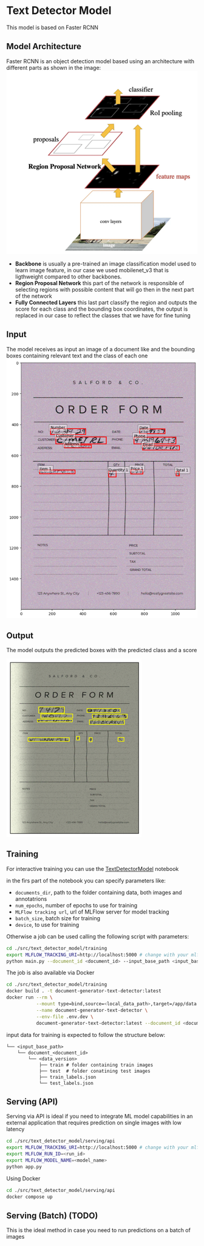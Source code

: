 # Text Detector Model

This model is based on Faster RCNN

## Model Architecture
Faster RCNN is an object detection model based using an architecture with different parts as shown in the image:
![Faster R-CNN Architecture](../../images/Faster-RCNN_architecture.webp)

- <b>Backbone</b> is usually a pre-trained an image classification model used to learn image feature, in our case we used mobilenet_v3 that is ligthweight compared to other backbones.
- <b>Region Proposal Network</b> this part of the network is responsible of selecting regions with possible content that will go then in the next part of the network
- <b>Fully Connected Layers</b> this last part classify the region and outputs the score for each class and the bounding box coordinates, the output is replaced in our case to reflect the classes that we have for fine tuning


## Input
The model receives as input an image of a document like and the bounding boxes containing relevant text and the class of each one
![Example Input](../../images/detector_input_example.png)

## Output
The model outputs the predicted boxes with the predicted class and a score

![Example Output](../../images/detector_output_example.png)

## Training
For interactive training you can use the [TextDetectorModel](../../notebooks/TextDetectorModel.ipynb) notebook

in the firs part of the notebook you can specify parameters like:
- `documents_dir`, path to the folder containing data, both images and annotatrions
- `num_epochs`, number of epochs to use for training
- `MLFlow tracking url`, url of MLFlow server for model tracking
- `batch_size`, batch size for training
- `device`, to use for training

Otherwise a job can be used calling the following script with parameters:

```bash
cd ./src/text_detector_model/training
export MLFLOW_TRACKING_URI=http://localhost:5000 # change with your mlflow URI
python main.py --document_id <document_id> --input_base_path <input_base_path> --data_version <data_version>
```

The job is also available via Docker
```bash
cd ./src/text_detector_model/training
docker build . -t document-generator-text-detector:latest
docker run --rm \
           --mount type=bind,source=<local_data_path>,target=/app/data \
           --name document-generator-text-detector \
           --env-file .env.dev \
           document-generator-text-detector:latest --document_id <document_id> --input_base_path <input_base_path> --data_version <data_version>
```

input data for training is expected to follow the structure below:

    └── <input_base_path>
        └── document_<document_id>
            └── <data_version>
                ├── train # folder containing train images
                ├── test  # folder conatining test images
                ├── train_labels.json
                └── test_labels.json



## Serving (API)
Serving via API is ideal if you need to integrate ML model capabilities in an external application that requires prediction on single images with low latency

```bash
cd ./src/text_detector_model/serving/api
export MLFLOW_TRACKING_URI=http://localhost:5000 # change with your mlflow URI
export MLFLOW_RUN_ID=<run_id>
export MLFLOW_MODEL_NAME=<model_name>
python app.py
```

Using Docker

```bash
cd ./src/text_detector_model/serving/api
docker compose up
```

## Serving (Batch) (TODO)
This is the ideal method in case you need to run predictions on a batch of images